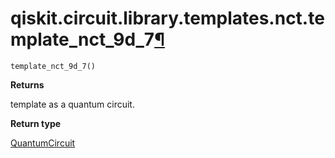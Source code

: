 # qiskit.circuit.library.templates.nct.template\_nct\_9d\_7[¶](#qiskit-circuit-library-templates-nct-template-nct-9d-7 "Permalink to this headline")

<span id="undefined" />

`template_nct_9d_7()`

**Returns**

template as a quantum circuit.

**Return type**

[QuantumCircuit](qiskit.circuit.QuantumCircuit#qiskit.circuit.QuantumCircuit "qiskit.circuit.QuantumCircuit")
